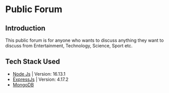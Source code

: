 # Public Forum
## Introduction
This public forum is for anyone who wants to discuss anything they want to discuss from Entertainment, Technology, Science, Sport etc.

## Tech Stack Used

- [Node Js](https://nodejs.org/en/) | Version: 16.13.1
- [ExpressJs](https://expressjs.com/) | Version: 4.17.2
- [MongoDB](https://www.mongodb.com/)
